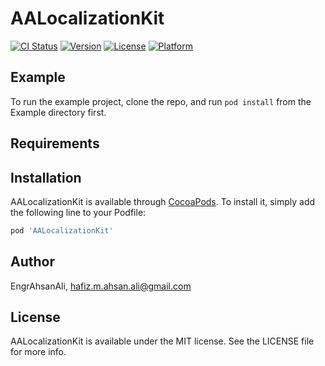 # AALocalizationKit

[![CI Status](https://img.shields.io/travis/EngrAhsanAli/AALocalizationKit.svg?style=flat)](https://travis-ci.org/EngrAhsanAli/AALocalizationKit)
[![Version](https://img.shields.io/cocoapods/v/AALocalizationKit.svg?style=flat)](https://cocoapods.org/pods/AALocalizationKit)
[![License](https://img.shields.io/cocoapods/l/AALocalizationKit.svg?style=flat)](https://cocoapods.org/pods/AALocalizationKit)
[![Platform](https://img.shields.io/cocoapods/p/AALocalizationKit.svg?style=flat)](https://cocoapods.org/pods/AALocalizationKit)

## Example

To run the example project, clone the repo, and run `pod install` from the Example directory first.

## Requirements

## Installation

AALocalizationKit is available through [CocoaPods](https://cocoapods.org). To install
it, simply add the following line to your Podfile:

```ruby
pod 'AALocalizationKit'
```

## Author

EngrAhsanAli, hafiz.m.ahsan.ali@gmail.com

## License

AALocalizationKit is available under the MIT license. See the LICENSE file for more info.
